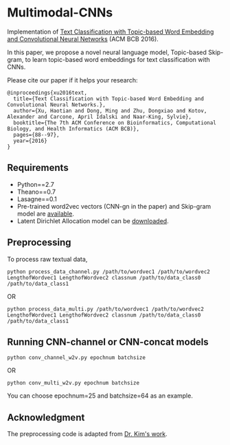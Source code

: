 # Multimodal-CNNs
Implementation of [Text Classification with Topic-based Word Embedding and Convolutional Neural Networks](http://www.cs.wayne.edu/~mdong/ACMBCB16.pdf) (ACM BCB 2016).

In this paper, we propose a novel neural language model, Topic-based Skip-gram, to learn topic-based word embeddings for text classification with CNNs.

Please cite our paper if it helps your research:
<pre><code>@inproceedings{xu2016text,
  title={Text Classification with Topic-based Word Embedding and Convolutional Neural Networks.},
  author={Xu, Haotian and Dong, Ming and Zhu, Dongxiao and Kotov, Alexander and Carcone, April Idalski and Naar-King, Sylvie},
  booktitle={The 7th ACM Conference on Bioinformatics, Computational Biology, and Health Informatics (ACM BCB)},
  pages={88--97},
  year={2016}
}</code></pre>

## Requirements
* Python==2.7
* Theano==0.7
* Lasagne==0.1
* Pre-trained word2vec vectors (CNN-gn in the paper) and Skip-gram model are [available](https://code.google.com/p/word2vec/).
* Latent Dirichlet Allocation model can be [downloaded](https://github.com/blei-lab/lda-c/).

## Preprocessing
To process raw textual data,

    python process_data_channel.py /path/to/wordvec1 /path/to/wordvec2 LengthofWordvec1 LengthofWordvec2 classnum /path/to/data_class0 /path/to/data_class1  
OR

    python process_data_multi.py /path/to/wordvec1 /path/to/wordvec2 LengthofWordvec1 LengthofWordvec2 classnum /path/to/data_class0 /path/to/data_class1

## Running CNN-channel or CNN-concat models
    python conv_channel_w2v.py epochnum batchsize
OR

    python conv_multi_w2v.py epochnum batchsize
You can choose epochnum=25 and batchsize=64 as an example.

## Acknowledgment
The preprocessing code is adapted from [Dr. Kim's work](https://github.com/yoonkim/CNN_sentence).




